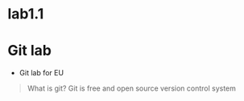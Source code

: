 # lab1.1
# Git lab
* Git lab for EU
> What is git?
>  Git is free and open source version control system

